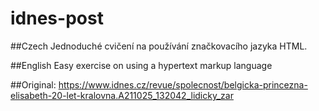 # idnes-post
##Czech
Jednoduché cvičení na používání značkovacího jazyka HTML.

##English
Easy exercise on using a hypertext markup language

##Original:
https://www.idnes.cz/revue/spolecnost/belgicka-princezna-elisabeth-20-let-kralovna.A211025_132042_lidicky_zar
